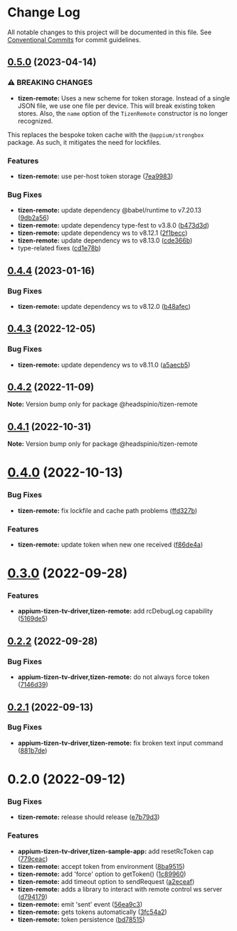 # Change Log

All notable changes to this project will be documented in this file.
See [Conventional Commits](https://conventionalcommits.org) for commit guidelines.

## [0.5.0](https://github.com/headspinio/appium-tizen-tv-driver/compare/@headspinio/tizen-remote@0.4.4...@headspinio/tizen-remote@0.5.0) (2023-04-14)

### ⚠ BREAKING CHANGES

- **tizen-remote:** Uses a new scheme for token storage. Instead of a single JSON file, we use one file per device. This will break existing token stores. Also, the `name` option of the `TizenRemote` constructor is no longer recognized.

This replaces the bespoke token cache with the `@appium/strongbox` package. As such, it mitigates the need for lockfiles.

### Features

- **tizen-remote:** use per-host token storage ([7ea9983](https://github.com/headspinio/appium-tizen-tv-driver/commit/7ea9983f5dfb49c17565b66fa4716ce3e2c613aa))

### Bug Fixes

- **tizen-remote:** update dependency @babel/runtime to v7.20.13 ([9db2a56](https://github.com/headspinio/appium-tizen-tv-driver/commit/9db2a56859a837f662bb26436e90bb93332b1cb9))
- **tizen-remote:** update dependency type-fest to v3.8.0 ([b473d3d](https://github.com/headspinio/appium-tizen-tv-driver/commit/b473d3d3d9a22f5d22ebf529886d2c19ef6c8cd2))
- **tizen-remote:** update dependency ws to v8.12.1 ([2f1becc](https://github.com/headspinio/appium-tizen-tv-driver/commit/2f1becc032ab84564424086837f0977ad5d08d2a))
- **tizen-remote:** update dependency ws to v8.13.0 ([cde366b](https://github.com/headspinio/appium-tizen-tv-driver/commit/cde366b29aa9b47b90b53a676ac2dfc18079bfa1))
- type-related fixes ([cd1e78b](https://github.com/headspinio/appium-tizen-tv-driver/commit/cd1e78b0d7c930e56181f52b3b18eb4477ffe757))

## [0.4.4](https://github.com/headspinio/appium-tizen-tv-driver/compare/@headspinio/tizen-remote@0.4.3...@headspinio/tizen-remote@0.4.4) (2023-01-16)

### Bug Fixes

- **tizen-remote:** update dependency ws to v8.12.0 ([b48afec](https://github.com/headspinio/appium-tizen-tv-driver/commit/b48afecf4041d1a16d7ce926d7c6731402163dff))

## [0.4.3](https://github.com/headspinio/appium-tizen-tv-driver/compare/@headspinio/tizen-remote@0.4.2...@headspinio/tizen-remote@0.4.3) (2022-12-05)

### Bug Fixes

- **tizen-remote:** update dependency ws to v8.11.0 ([a5aecb5](https://github.com/headspinio/appium-tizen-tv-driver/commit/a5aecb56589d25b7872cde2961bb2a2fe88769d6))

## [0.4.2](https://github.com/headspinio/appium-tizen-tv-driver/compare/@headspinio/tizen-remote@0.4.1...@headspinio/tizen-remote@0.4.2) (2022-11-09)

**Note:** Version bump only for package @headspinio/tizen-remote

## [0.4.1](https://github.com/headspinio/appium-tizen-tv-driver/compare/@headspinio/tizen-remote@0.4.0...@headspinio/tizen-remote@0.4.1) (2022-10-31)

**Note:** Version bump only for package @headspinio/tizen-remote

# [0.4.0](https://github.com/headspinio/appium-tizen-tv-driver/compare/@headspinio/tizen-remote@0.3.0...@headspinio/tizen-remote@0.4.0) (2022-10-13)

### Bug Fixes

- **tizen-remote:** fix lockfile and cache path problems ([ffd327b](https://github.com/headspinio/appium-tizen-tv-driver/commit/ffd327b44ac9b8ab59d4b5cb451dfb4b9729ce3c))

### Features

- **tizen-remote:** update token when new one received ([f86de4a](https://github.com/headspinio/appium-tizen-tv-driver/commit/f86de4adcaac713a8dc22fc22e351968a03bd79d))

# [0.3.0](https://github.com/headspinio/appium-tizen-tv-driver/compare/@headspinio/tizen-remote@0.2.2...@headspinio/tizen-remote@0.3.0) (2022-09-28)

### Features

- **appium-tizen-tv-driver,tizen-remote:** add rcDebugLog capability ([5169de5](https://github.com/headspinio/appium-tizen-tv-driver/commit/5169de5e683d14289c3b002c0beb0efada471039))

## [0.2.2](https://github.com/headspinio/appium-tizen-tv-driver/compare/@headspinio/tizen-remote@0.2.1...@headspinio/tizen-remote@0.2.2) (2022-09-28)

### Bug Fixes

- **appium-tizen-tv-driver,tizen-remote:** do not always force token ([7146d39](https://github.com/headspinio/appium-tizen-tv-driver/commit/7146d392e261947ef98dafb4ed3521ba44fe8d28))

## [0.2.1](https://github.com/headspinio/appium-tizen-tv-driver/compare/@headspinio/tizen-remote@0.2.0...@headspinio/tizen-remote@0.2.1) (2022-09-13)

### Bug Fixes

- **appium-tizen-tv-driver,tizen-remote:** fix broken text input command ([881b7de](https://github.com/headspinio/appium-tizen-tv-driver/commit/881b7de24bf80e71c6e934f2f02bb2a3461966dd))

# 0.2.0 (2022-09-12)

### Bug Fixes

- **tizen-remote:** release should release ([e7b79d3](https://github.com/headspinio/appium-tizen-tv-driver/commit/e7b79d3a35af81c5e3314cfec4b3b3bf56fd0c52))

### Features

- **appium-tizen-tv-driver,tizen-sample-app:** add resetRcToken cap ([779ceac](https://github.com/headspinio/appium-tizen-tv-driver/commit/779ceac426ba3aab764ecea80bffdeaa9e04ec7a))
- **tizen-remote:** accept token from environment ([8ba9515](https://github.com/headspinio/appium-tizen-tv-driver/commit/8ba95150fa5a7c3d95298054c00baf4cf0ca2880))
- **tizen-remote:** add 'force' option to getToken() ([1c89960](https://github.com/headspinio/appium-tizen-tv-driver/commit/1c899605b5c040dce978b03d7ca2a86c15035274))
- **tizen-remote:** add timeout option to sendRequest ([a2eceaf](https://github.com/headspinio/appium-tizen-tv-driver/commit/a2eceaf4c750e88f4f54ec1d0f47a1d4a1505c22))
- **tizen-remote:** adds a library to interact with remote control ws server ([d794179](https://github.com/headspinio/appium-tizen-tv-driver/commit/d794179fe4858bd9fb83c66c661b77b8635e2e1c))
- **tizen-remote:** emit 'sent' event ([56ea9c3](https://github.com/headspinio/appium-tizen-tv-driver/commit/56ea9c37848ce5b765133b2025ba1f939d78fa9b))
- **tizen-remote:** gets tokens automatically ([3fc54a2](https://github.com/headspinio/appium-tizen-tv-driver/commit/3fc54a2cd6031cf061fa4ec1b48f65446be92a24))
- **tizen-remote:** token persistence ([bd78515](https://github.com/headspinio/appium-tizen-tv-driver/commit/bd785152e5fbcb06e10dd4a1a7f46e22a366015d))
